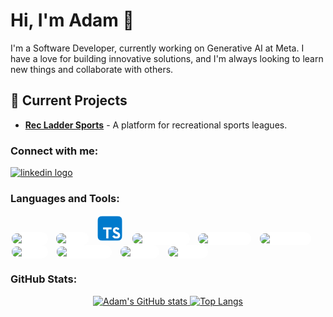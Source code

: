 # Hi, I'm Adam 👋

I'm a Software Developer, currently working on Generative AI at Meta. I have a love for building innovative solutions, and I'm always looking to learn new things and collaborate with others.

## 🚀 Current Projects</h2>

- <a href="https://recladdersports.com" target="_blank"><strong>Rec Ladder Sports</strong></a> - A platform for recreational sports leagues.

### Connect with me:

<p align="left">
  <a href="https://linkedin.com/in/adam-woo-11733ba4/" target="_blank">
    <img src="https://raw.githubusercontent.com/maurodesouza/profile-readme-generator/master/src/assets/icons/social/linkedin/default.svg" width="52" height="40" alt="linkedin logo"  />
  </a>
</p>

### Languages and Tools:

<p align="left">
    <a href="https://nextjs.org/" target="_blank" style="color:transparent;"> <img src="https://cdn.jsdelivr.net/gh/devicons/devicon@latest/icons/nextjs/nextjs-original.svg" alt="nextjs" width="40" height="40" style="background-color:white; border-radius:10px; padding: 2px;"/> </a>&nbsp;
    <a href="https://reactjs.org/" target="_blank" style="color:transparent;"> <img src="https://cdn.jsdelivr.net/gh/devicons/devicon@latest/icons/react/react-original.svg" alt="react" width="40" height="40" style="background-color:white; border-radius:10px; padding: 2px;"/> </a>&nbsp;
    <a href="https://www.typescriptlang.org/" target="_blank" style="color:transparent;"> <img src="https://raw.githubusercontent.com/devicons/devicon/master/icons/typescript/typescript-original.svg" alt="typescript" width="40" height="40" style="background-color:white; border-radius:10px; padding: 2px;"/> </a>&nbsp;
    <a href="https://tailwindcss.com/" target="_blank" style="color:transparent;"> <img src="https://cdn.jsdelivr.net/gh/devicons/devicon@latest/icons/tailwindcss/tailwindcss-original.svg" alt="tailwindcss" width="40" height="40" style="background-color:white; border-radius:10px; padding: 2px;"/> </a>&nbsp;
    <a href="https://ui.shadcn.com/" target="_blank" style="color:transparent;"> <img src="https://avatars.githubusercontent.com/u/139895814?s=40&v=4" alt="shadcn-ui" width="40" height="40" style="background-color:white; border-radius:10px; padding: 2px;"/> </a>&nbsp;
    <a href="https://supabase.io/" target="_blank" style="color:transparent;"> <img src="https://cdn.jsdelivr.net/gh/devicons/devicon@latest/icons/supabase/supabase-original.svg" alt="supabase" width="40" height="40" style="background-color:white; border-radius:10px; padding: 2px;"/> </a>&nbsp;
    <a href="https://vercel.com/" target="_blank" style="color:transparent;"> <img src="https://cdn.jsdelivr.net/gh/devicons/devicon@latest/icons/vercel/vercel-original.svg" alt="vercel" width="40" height="40" style="background-color:white; border-radius:10px; padding: 2px;"/> </a>&nbsp;
    <a href="https://www.postgresql.org" target="_blank" style="color:transparent;"> <img src="https://cdn.jsdelivr.net/gh/devicons/devicon@latest/icons/postgresql/postgresql-original.svg" alt="postgresql" width="40" height="40" style="background-color:white; border-radius:10px; padding: 2px;"/> </a>&nbsp;
    <a href="https://nodejs.org/" target="_blank" style="color:transparent;"> <img src="https://cdn.jsdelivr.net/gh/devicons/devicon@latest/icons/nodejs/nodejs-original.svg" alt="nodejs" width="40" height="40" style="background-color:white; border-radius:10px; padding: 2px;"/> </a>&nbsp;
    <a href="https://www.docker.com/" target="_blank" style="color:transparent;"> <img src="https://cdn.jsdelivr.net/gh/devicons/devicon@latest/icons/docker/docker-original.svg" alt="docker" width="40" height="40" style="background-color:white; border-radius:10px; padding: 2px;"/> </a>&nbsp;
</p>

### GitHub Stats:

<p align="center">
  <a href="https://github.com/howarewoo" target="_blank">
    <picture>
      <source media="(prefers-color-scheme: dark)" srcset="https://github-readme-stats.vercel.app/api?username=howarewoo&show_icons=true&theme=dark" />
      <source media="(prefers-color-scheme: light)" srcset="https://github-readme-stats.vercel.app/api?username=howarewoo&show_icons=true&theme=default" />
      <img alt="Adam's GitHub stats" src="https://github-readme-stats.vercel.app/api?username=howarewoo&show_icons=true&theme=default" />
    </picture>
  </a>
  <a href="https://github.com/howarewoo" target="_blank">
    <picture>
      <source media="(prefers-color-scheme: dark)" srcset="https://github-readme-stats.vercel.app/api/top-langs/?username=howarewoo&layout=compact&theme=dark" />
      <source media="(prefers-color-scheme: light)" srcset="https://github-readme-stats.vercel.app/api/top-langs/?username=howarewoo&layout=compact&theme=default" />
      <img alt="Top Langs" src="https://github-readme-stats.vercel.app/api/top-langs/?username=howarewoo&layout=compact&theme=default" />
    </picture>
  </a>
</p>
